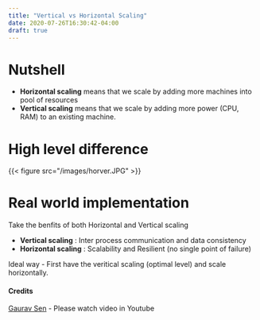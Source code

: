 ```yaml
---
title: "Vertical vs Horizontal Scaling"
date: 2020-07-26T16:30:42-04:00
draft: true
---
```


# Nutshell 
- **Horizontal scaling** means that we scale by adding more machines into  pool of resources 
- **Vertical scaling** means that we scale by adding more power (CPU, RAM) to an existing machine.

# High level difference

{{< figure src="/images/horver.JPG" >}}


# Real world implementation

Take the benfits of both Horizontal and Vertical scaling

- **Vertical scaling** :  Inter process communication and data consistency
- **Horizontal scaling** : Scalability and Resilient (no single point of failure)

Ideal way - First have the veritical scaling (optimal level) and scale horizontally.

#### Credits 
[Gaurav Sen](https://www.youtube.com/watch?v=xpDnVSmNFX0) - Please watch video in Youtube